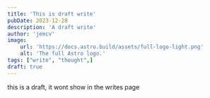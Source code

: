 ```yaml
---
title: 'This is draft write'
pubDate: 2023-12-28
description: 'A draft write'
author: 'jemcv'
image:
    url: 'https://docs.astro.build/assets/full-logo-light.png'
    alt: 'The full Astro logo.'
tags: ["write", "thought",]
draft: true
---
```


this is a draft, it wont show in the writes page
